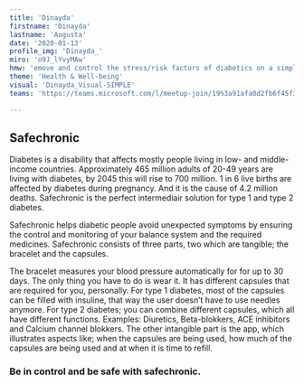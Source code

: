 ```yaml
---
title: 'Dinayda'
firstname: 'Dinayda'
lastname: 'Augusta'
date: '2020-01-13'
profile_img: 'Dinayda_'
miro: 'o9J_lYvyMAw'
hmw: 'emove and control the stress/risk factors of diabetics on a simple and reliable manner? '
theme: 'Health & Well-being'
visual: 'Dinayda_Visual-SIMPLE'
teams: 'https://teams.microsoft.com/l/meetup-join/19%3a91afa0d2fb6f45f3ba7c67028f05eaef%40thread.tacv2/1611096213647?context=%7b%22Tid%22%3a%22ca6fbace-7cba-4d53-8681-a06284f7ff46%22%2c%22Oid%22%3a%22100e5047-8c80-4681-bea6-926cb60256f0%22%7d'

---
```


## Safechronic

Diabetes  is  a  disability  that  affects  mostly  people  living  in  low-  and  middle-income countries.  Approximately  465  million  adults  of  20-49  years  are  living  with diabetes,  by 2045  this  will  rise  to  700  million.  1  in  6  live  births  are  affected  by  diabetes  during pregnancy.   And   it   is   the   cause   of   4.2   million   deaths.   Safechronic   is   the   perfect intermediair solution for type 1 and type 2 diabetes.  

Safechronic  helps  diabetic  people  avoid  unexpected  symptoms  by  ensuring  the  control and monitoring of your balance system and the required medicines. Safechronic consists of three parts, two which are tangible; the bracelet and the capsules.  

The bracelet measures your blood pressure automatically for for up to 30 days. The only thing  you  have  to  do  is  wear  it.  It  has  different  capsules  that  are  required  for  you, personally. For type 1 diabetes, most of the capsules can be filled with insuline, that way the  user  doesn’t  have  to  use  needles  anymore.  For  type  2  diabetes;  you  can  combine different  capsules,  which  all  have  different  functions.  Examples:  Diuretics,  Beta-blokkers, ACE inhibitors and Calcium channel blokkers. The other intangible part is the app, which illustrates aspects like; when the capsules are being used, how much of the capsules are being used and at when it is time to refill.  

### Be in control and be safe with safechronic.

